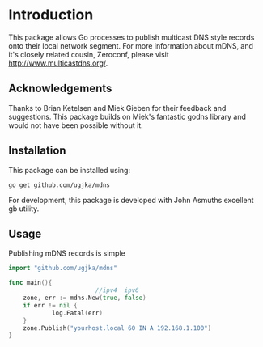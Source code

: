 # Introduction

This package allows Go processes to publish multicast DNS style records onto their local network segment. For more information about mDNS, and it's closely related cousin, Zeroconf, please visit <http://www.multicastdns.org/>.

## Acknowledgements

Thanks to Brian Ketelsen and Miek Gieben for their feedback and suggestions. This package builds on Miek's fantastic godns library and would not have been possible without it.

## Installation

This package can be installed using:

`go get github.com/ugjka/mdns`

For development, this package is developed with John Asmuths excellent gb utility.

## Usage

Publishing mDNS records is simple

```go
import "github.com/ugjka/mdns"

func main(){
                        //ipv4  ipv6
    zone, err := mdns.New(true, false)
    if err != nil {
            log.Fatal(err)
    }
    zone.Publish("yourhost.local 60 IN A 192.168.1.100")
}
```
